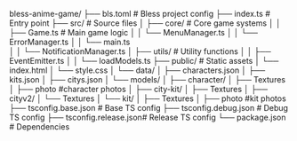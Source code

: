 bless-anime-game/
├── bls.toml              # Bless project config
├── index.ts               # Entry point
├── src/                  # Source files
│   ├── core/            # Core game systems
│   │   ├── Game.ts      # Main game logic
│   │   └── MenuManager.ts
│   │   └── ErrorManager.ts
│   │   └── main.ts         
│   │   └── NotificationManager.ts
│   ├── utils/           # Utility functions
│   │   ├── EventEmitter.ts
│   │   └── loadModels.ts
├── public/              # Static assets
│   └── index.html
│   └── style.css
│   └── data/
│       ├── characters.json
│       ├── kits.json
│       ├── citys.json
│   └── models/
│       ├── character/
│               ├── Textures
│               ├── photo  #character photos
│      ├── city-kit/
│               ├── Textures
│               ├── cityv2/
│                 └── Textures
│      └── kit/
│           ├── Textures
│           ├── photo    #kit photos
├── tsconfig.base.json   # Base TS config
├── tsconfig.debug.json  # Debug TS config
├── tsconfig.release.json# Release TS config
└── package.json         # Dependencies
